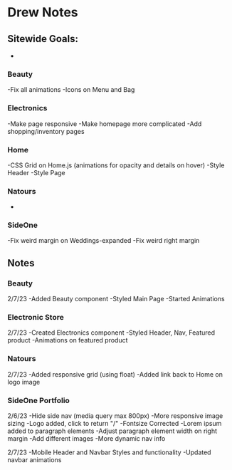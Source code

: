 # Drew Notes

## Sitewide Goals:
-

### Beauty
-Fix all animations
-Icons on Menu and Bag

### Electronics
-Make page responsive
-Make homepage more complicated
-Add shopping/inventory pages

### Home 
-CSS Grid on Home.js (animations for opacity and details on hover)
-Style Header
-Style Page

### Natours
-

### SideOne
-Fix weird margin on Weddings-expanded
-Fix weird right margin


## Notes

### Beauty
2/7/23
-Added Beauty component
-Styled Main Page
-Started Animations

### Electronic Store
2/7/23
-Created Electronics component
-Styled Header, Nav, Featured product
-Animations on featured product

### Natours
2/7/23
-Added responsive grid (using float)
-Added link back to Home on logo image

### SideOne Portfolio
2/6/23
-Hide side nav (media query max 800px)
-More responsive image sizing
-Logo added, click to return "/"
-Fontsize Corrected
-Lorem ipsum added to paragraph elements
-Adjust paragraph element width on right margin
-Add different images
-More dynamic nav info

2/7/23
-Mobile Header and Navbar Styles and functionality
-Updated navbar animations
